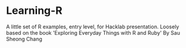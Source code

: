Learning-R
==========

A little set of R examples, entry level, for Hacklab presentation.
Loosely based on the book 'Exploring Everyday Things with R and Ruby'
By Sau Sheong Chang
